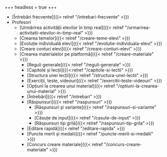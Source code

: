 +++
headless = true
+++

- [Întrebări frecvente]({{< relref "/intrebari-frecvente" >}})
- Profesori
  - [Urmărirea activității elevilor în timp real]({{< relref "/urmarirea-activitatii-elevilor-in-timp-real" >}})
  - [Crearea temelor]({{< relref "/creare-teme-elevi" >}})
  - [Evoluție individuală elevi]({{< relref "/evolutie-individuala-elevi" >}})
  - [Creare conturi elevi]({{< relref "/creare-conturi-elevi" >}})
  - [Crearea materialelor pe platformă]({{< relref "/creare-materiale" >}})
    - [Reguli generale]({{< relref "/reguli-generale" >}})
    - [Capitole și lecții]({{< relref "/capitole-si-lectii" >}})
    - [Structura unei lecții]({{< relref "/structura-unei-lectii" >}})
    - [Exerciții, teste, videouri]({{< relref "/exercitii-teste-videouri" >}})
    - [Opțiuni la crearea unui material]({{< relref "/optiuni-la-crearea-unui-material" >}})
    - [Întrebări]({{< relref "/intrebari" >}})
    - [Răspunsuri]({{< relref "/raspunsuri" >}})
      - [Răspunsuri și variante]({{< relref "/raspunsuri-si-variante" >}})
      - [Căsuțe de input]({{< relref "/casute-de-input" >}})
      - [Răspunsuri tip grilă]({{< relref "/raspunsuri-tip-grila" >}})
    - [Editare rapidă]({{< relref "/editare-rapida" >}})
    - [Puncte merit și medalii]({{< relref "/puncte-merit-si-medalii" >}})
    - [Concurs creare materiale]({{< relref "/concurs-creare-materiale" >}})
